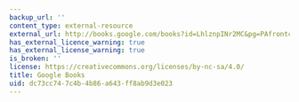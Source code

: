 ```yaml
---
backup_url: ''
content_type: external-resource
external_url: http://books.google.com/books?id=LhlznpINr2MC&pg=PAfrontcover
has_external_licence_warning: true
has_external_license_warning: true
is_broken: ''
license: https://creativecommons.org/licenses/by-nc-sa/4.0/
title: Google Books
uid: dc73cc74-7c4b-4b86-a643-ff8ab9d3e023
---
```

